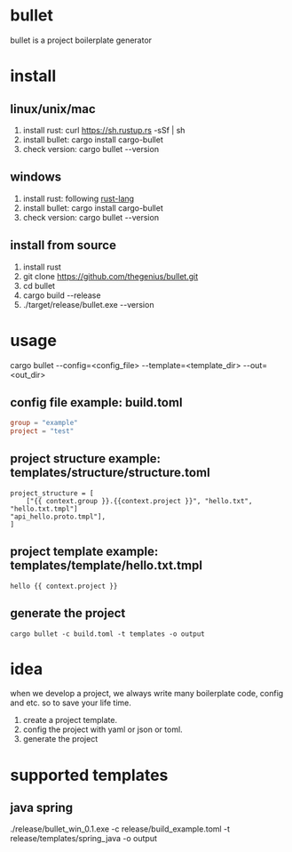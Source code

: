 # bullet
bullet is a project boilerplate generator

# install
## linux/unix/mac
1. install rust: curl https://sh.rustup.rs -sSf | sh
2. install bullet: cargo install cargo-bullet
3. check version: cargo bullet --version

## windows
1. install rust: following [rust-lang](https://www.rust-lang.org/tools/install)
2. install bullet: cargo install cargo-bullet
3. check version: cargo bullet --version

## install from source
1. install rust
2. git clone https://github.com/thegenius/bullet.git
3. cd bullet
4. cargo build --release
4. ./target/release/bullet.exe --version

# usage
cargo bullet --config=\<config_file\> --template=\<template_dir\> --out=\<out_dir\>

## config file example: build.toml
```toml
group = "example"
project = "test"
```

## project structure example: templates/structure/structure.toml
```text
project_structure = [
    ["{{ context.group }}.{{context.project }}", "hello.txt", "hello.txt.tmpl"]                                            "api_hello.proto.tmpl"],
]
```

## project template example: templates/template/hello.txt.tmpl
```text
hello {{ context.project }}
```

## generate the project
```text
cargo bullet -c build.toml -t templates -o output
```

# idea
when we develop a project, we always write many boilerplate code, config and etc.
so to save your life time.
1. create a project template.
2. config the project with yaml or json or toml.
3. generate the project


# supported templates
## java spring
./release/bullet_win_0.1.exe -c release/build_example.toml -t release/templates/spring_java -o output
